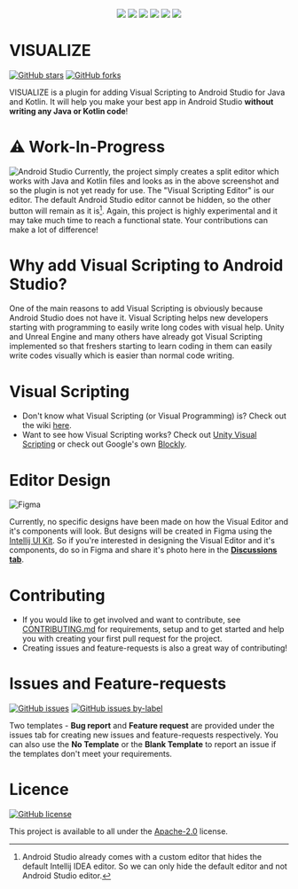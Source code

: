 <p align="center">
  <img src="https://img.shields.io/badge/Android_Studio-3DDC84?style=for-the-badge&logo=android-studio&logoColor=white"/>
  <img src="https://img.shields.io/badge/IntelliJ_IDEA-000000.svg?style=for-the-badge&logo=intellij-idea&logoColor=white"/>
  <img src="https://img.shields.io/badge/Java-ED8B00?style=for-the-badge&logo=java&logoColor=white"/>
  <img src="https://img.shields.io/badge/Kotlin-0095D5?&style=for-the-badge&logo=kotlin&logoColor=white"/>
  <img src="https://img.shields.io/badge/Android-3DDC84?style=for-the-badge&logo=android&logoColor=white"/>
  <img src="https://img.shields.io/badge/gradle-02303A?style=for-the-badge&logo=gradle&logoColor=white"/>
<!--![Android Studio](https://img.shields.io/badge/Android_Studio-3DDC84?style=for-the-badge&logo=android-studio&logoColor=white) ![Intellij IDEA](https://img.shields.io/badge/IntelliJ_IDEA-000000.svg?style=for-the-badge&logo=intellij-idea&logoColor=white) ![Java](https://img.shields.io/badge/Java-ED8B00?style=for-the-badge&logo=java&logoColor=white) ![Kotlin](https://img.shields.io/badge/Kotlin-0095D5?&style=for-the-badge&logo=kotlin&logoColor=white) ![Android](https://img.shields.io/badge/Android-3DDC84?style=for-the-badge&logo=android&logoColor=white) ![Gradle](
https://img.shields.io/badge/gradle-02303A?style=for-the-badge&logo=gradle&logoColor=white)-->
</p>

#  VISUALIZE
[![GitHub stars](https://img.shields.io/github/stars/RivanParmar/Android-Studio-Visual-Scripting-Plugin?style=for-the-badge)](https://github.com/RivanParmar/Android-Studio-Visual-Scripting-Plugin/stargazers) [![GitHub forks](https://img.shields.io/github/forks/RivanParmar/Android-Studio-Visual-Scripting-Plugin?style=for-the-badge)](https://github.com/RivanParmar/Android-Studio-Visual-Scripting-Plugin/network)

VISUALIZE is a plugin for adding Visual Scripting to Android Studio for Java and Kotlin. It will help you make your best app in Android Studio **without writing any Java or Kotlin code**!

# ⚠️ Work-In-Progress
![Android Studio](https://user-images.githubusercontent.com/77159650/165101089-9df4809f-66a0-45b2-934b-0ed00f39577a.png)
Currently, the project simply creates a split editor which works with Java and Kotlin files and looks as in the above screenshot and so the plugin is not yet ready for use. The "Visual Scripting Editor" is our editor. The default Android Studio editor cannot be hidden, so the other button will remain as it is[^1]. Again, this project is highly experimental and it may take much time to reach a functional state. Your contributions can make a lot of difference!

# Why add Visual Scripting to Android Studio?
One of the main reasons to add Visual Scripting is obviously because Android Studio does not have it. Visual Scripting helps new developers starting with programming to easily write long codes with visual help. Unity and Unreal Engine and many others have already got Visual Scripting implemented so that freshers starting to learn coding in them can easily write codes visually which is easier than normal code writing.

# Visual Scripting
- Don't know what Visual Scripting (or Visual Programming) is? Check out the wiki [here](https://en.wikipedia.org/wiki/Visual_programming_language).
- Want to see how Visual Scripting works? Check out [Unity Visual Scripting](https://unity.com/products/unity-visual-scripting) or check out Google's own [Blockly](https://developers.google.com/blockly).

# Editor Design
![Figma](https://img.shields.io/badge/Figma-F24E1E?style=for-the-badge&logo=figma&logoColor=white)

Currently, no specific designs have been made on how the Visual Editor and it's components will look. But designs will be created in Figma using the [Intellij UI Kit](https://jetbrains.design/intellij/resources/UI_kit/). So if you're interested in designing the Visual Editor and it's components, do so in Figma and share it's photo here in the [**Discussions tab**](https://github.com/RivanParmar/Android-Studio-Visual-Scripting-Plugin/discussions/8).

# Contributing
- If you would like to get involved and want to contribute, see [CONTRIBUTING.md](CONTRIBUTING.md) for requirements, setup and to get started and help you with creating your first pull request for the project.
- Creating issues and feature-requests is also a great way of contributing!

# Issues and Feature-requests
[![GitHub issues](https://img.shields.io/github/issues/RivanParmar/Android-Studio-Visual-Scripting-Plugin?style=for-the-badge)](https://github.com/RivanParmar/Android-Studio-Visual-Scripting-Plugin/issues) [![GitHub issues by-label](https://img.shields.io/github/issues/RivanParmar/Android-Studio-Visual-Scripting-Plugin/good%20first%20issue?color=blueviolet&label=good%20first%20issues&style=for-the-badge)](https://github.com/RivanParmar/Android-Studio-Visual-Scripting-Plugin/labels/good%20first%20issue)

Two templates - **Bug report** and **Feature request** are provided under the issues tab for creating new issues and feature-requests respectively. You can also use the **No Template** or the **Blank Template** to report an issue if the templates don't meet your requirements.

# Licence
[![GitHub license](https://img.shields.io/github/license/RivanParmar/Android-Studio-Visual-Scripting-Plugin?style=for-the-badge)](https://github.com/RivanParmar/Android-Studio-Visual-Scripting-Plugin/blob/master/LICENSE)

This project is available to all under the [Apache-2.0](https://github.com/RivanParmar/Android-Studio-Visual-Scripting-Plugin/blob/master/LICENSE) license.

[^1]:Android Studio already comes with a custom editor that hides the default Intellij IDEA editor. So we can only hide the default editor and not Android Studio editor.
